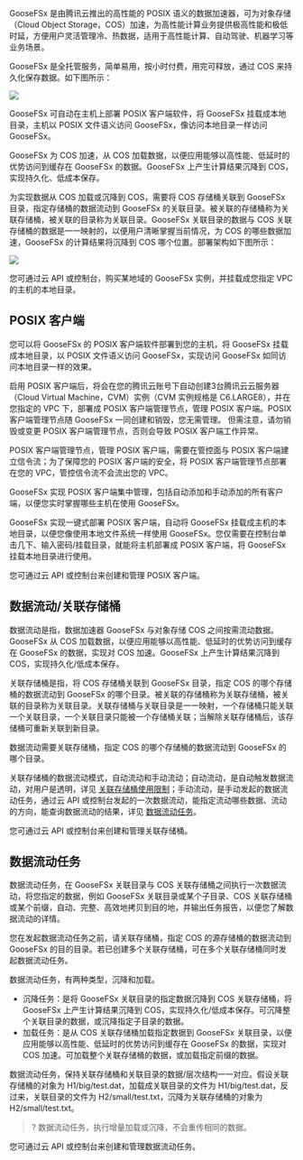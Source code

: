 GooseFSx 是由腾讯云推出的高性能的 POSIX 语义的数据加速器，可为对象存储（Cloud Object Storage，COS）加速，为高性能计算业务提供极高性能和极低时延，方便用户灵活管理冷、热数据，适用于高性能计算、自动驾驶、机器学习等业务场景。

GooseFSx 是全托管服务，简单易用，按小时付费，用完可释放，通过 COS 来持久化保存数据。如下图所示：

![](https://qcloudimg.tencent-cloud.cn/raw/085e31062e2324ab92c9828fe4a7643a.png)

GooseFSx 可自动在主机上部署 POSIX 客户端软件，将 GooseFSx 挂载成本地目录，主机以 POSIX 文件语义访问 GooseFSx，像访问本地目录一样访问 GooseFSx。

GooseFSx 为 COS 加速，从 COS 加载数据，以便应用能够以高性能、低延时的优势访问到缓存在 GooseFSx 的数据。GooseFSx 上产生计算结果沉降到 COS，实现持久化、低成本保存。

为实现数据从 COS 加载或沉降到 COS，需要将 COS 存储桶关联到 GooseFSx 目录，指定存储桶的数据流动到 GooseFSx 的关联目录。被关联的存储桶称为关联存储桶，被关联的目录称为关联目录。GooseFSx 关联目录的数据与 COS 关联存储桶的数据是一一映射的，以便用户清晰掌握当前情况，为 COS 的哪些数据加速，GooseFSx 的计算结果将沉降到 COS 哪个位置。部署架构如下图所示：

![](https://qcloudimg.tencent-cloud.cn/raw/b42e5ce1d82cc739f67ee7fb38047cdf.png)

您可通过云 API 或控制台，购买某地域的 GooseFSx 实例，并挂载成您指定 VPC 的主机的本地目录。



## POSIX 客户端

您可以将 GooseFSx 的 POSIX 客户端软件部署到您的主机，将 GooseFSx 挂载成本地目录，以 POSIX 文件语义访问 GooseFSx，实现访问 GooseFSx 如同访问本地目录一样的效果。

启用 POSIX 客户端后，将会在您的腾讯云账号下自动创建3台腾讯云云服务器（Cloud Virtual Machine，CVM）实例（CVM 实例规格是 C6.LARGE8），并在您指定的 VPC 下，部署成 POSIX 客户端管理节点，管理 POSIX 客户端。POSIX 客户端管理节点随 GooseFSx 一同创建和销毁，您无需管理。 但需注意，请勿销毁或变更 POSIX 客户端管理节点，否则会导致 POSIX 客户端工作异常。

POSIX 客户端管理节点，管理 POSIX 客户端，需要在管控面与 POSIX 客户端建立信令流；为了保障您的 POSIX 客户端的安全，将 POSIX 客户端管理节点部署在您的 VPC，管控信令流不会流出您的 VPC。

GooseFSx 实现 POSIX 客户端集中管理，包括自动添加和手动添加的所有客户端，以便您实时掌握哪些主机在使用 GooseFSx。

GooseFSx 实现一键式部署 POSIX 客户端，自动将 GooseFSx 挂载成主机的本地目录，以便您像使用本地文件系统一样使用 GooseFSx。您仅需要在控制台单击几下、输入密码/挂载目录，就能将主机部署成 POSIX 客户端，将 GooseFSx 挂载本地目录进行使用。

您可通过云 API 或控制台来创建和管理 POSIX 客户端。



## 数据流动/关联存储桶

数据流动是指，数据加速器 GooseFSx 与对象存储 COS 之间按需流动数据。GooseFSx 从 COS 加载数据，以便应用能够以高性能、低延时的优势访问到缓存在 GooseFSx 的数据，实现对 COS 加速。GooseFSx 上产生计算结果沉降到 COS，实现持久化/低成本保存。

关联存储桶是指，将 COS 存储桶关联到 GooseFSx 目录，指定 COS 的哪个存储桶的数据流动到 GooseFSx 的哪个目录。被关联的存储桶称为关联存储桶，被关联的目录称为关联目录。关联存储桶与关联目录是一一映射，一个存储桶只能关联一个关联目录，一个关联目录只能被一个存储桶关联；当解除关联存储桶后，该存储桶可重新关联到新目录。

数据流动需要关联存储桶，指定 COS 的哪个存储桶的数据流动到 GooseFSx 的哪个目录。

关联存储桶的数据流动模式，自动流动和手动流动；自动流动，是自动触发数据流动，对用户是透明，详见 [关联存储桶使用限制](https://cloud.tencent.com/document/product/1424/77961)；手动流动，是手动发起的数据流动任务，通过云 API 或控制台发起的一次数据流动，能指定流动哪些数据、流动的方向，能查询数据流动的结果，详见 [数据流动任务](https://cloud.tencent.com/document/product/1424/77958)。

您可通过云 API 或控制台来创建和管理关联存储桶。


## 数据流动任务

数据流动任务，在 GooseFSx 关联目录与 COS 关联存储桶之间执行一次数据流动，将您指定的数据，例如 GooseFSx 关联目录或某个子目录、COS 关联存储桶或某个前缀，自动、完整、高效地拷贝到目的地，并输出任务报告，以便您了解数据流动的详情。

您在发起数据流动任务之前，请关联存储桶，指定 COS 的源存储桶的数据流动到 GooseFSx 的目的目录。若已创建多个关联存储桶，可在多个关联存储桶同时发起数据流动任务。

数据流动任务，有两种类型，沉降和加载。

- 沉降任务：是将 GooseFSx 关联目录的指定数据沉降到 COS 关联存储桶，将 GooseFSx 上产生计算结果沉降到 COS，实现持久化/低成本保存。可沉降整个关联目录的数据，或沉降指定子目录的数据。
- 加载任务：是从 COS 关联存储桶加载指定数据到 GooseFSx 关联目录，以便应用能够以高性能、低延时的优势访问到缓存在 GooseFSx 的数据，实现对 COS 加速。可加载整个关联存储桶的数据，或加载指定前缀的数据。

数据流动任务，保持关联存储桶和关联目录的数据/层次结构一一对应。假设关联存储桶的对象为 H1/big/test.dat，加载成关联目录的文件为 H1/big/test.dat，反过来，关联目录的文件为 H2/small/test.txt，沉降为关联存储桶的对象为H2/small/test.txt。

>? 数据流动任务，执行增量加载或沉降，不会重传相同的数据。
>

您可通过云 API 或控制台来创建和管理数据流动任务。
